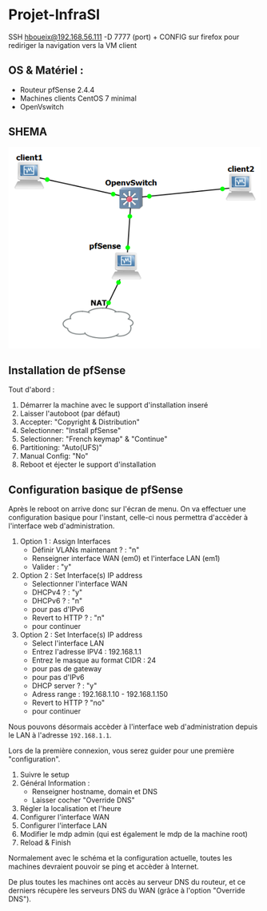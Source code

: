 # Projet-InfraSI
  
 SSH hboueix@192.168.56.111 -D 7777 (port) + CONFIG sur firefox pour rediriger la navigation vers la VM client
 
## OS & Matériel :
 
 + Routeur pfSense 2.4.4
 + Machines clients CentOS 7 minimal
 + OpenVswitch
 
## SHEMA
  
<p align="center">
  <img src="./images/schema.PNG" title="Schéma">
</p>
 
## Installation de pfSense

Tout d'abord :  
  
1) Démarrer la machine avec le support d'installation inseré
2) Laisser l'autoboot (par défaut)
3) Accepter: "Copyright & Distribution"
4) Selectionner: "Install pfSense"
5) Selectionner: "French keymap" & "Continue"
6) Partitioning: "Auto(UFS)"
7) Manual Config: "No"
8) Reboot et éjecter le support d'installation 
  

## Configuration basique de pfSense

Après le reboot on arrive donc sur l'écran de menu. On va effectuer une configuration basique pour l'instant, celle-ci nous permettra d'accèder à l'interface web d'administration.   
  
1) Option 1 : Assign Interfaces
    - Définir VLANs maintenant ? : "n"
    - Renseigner interface WAN (em0) et l'interface LAN (em1)
    - Valider : "y"
2) Option 2 : Set Interface(s) IP address
    - Selectionner l'interface WAN
    - DHCPv4 ? : "y"
    - DHCPv6 ? : "n"
    - <Enter> pour pas d'IPv6
    - Revert to HTTP ? : "n"
    - <Enter> pour continuer  
3) Option 2 : Set Interface(s) IP address
    - Select l'interface LAN
    - Entrez l'adresse IPV4 : 192.168.1.1
    - Entrez le masque au format CIDR : 24
    - <Enter> pour pas de gateway
    - <Enter> pour pas d'IPv6
    - DHCP server ? : "y"
    - Adress range : 192.168.1.10 - 192.168.1.150
    - Revert to HTTP ? "no"
    - <Enter> pour continuer
  
Nous pouvons désormais accèder à l'interface web d'administration depuis le LAN à l'adresse `192.168.1.1`.  
  
Lors de la première connexion, vous serez guider pour une première "configuration".

1) Suivre le setup
2) Général Information :
    - Renseigner hostname, domain et DNS
    - Laisser cocher "Override DNS"
3) Régler la localisation et l'heure
4) Configurer l'interface WAN
5) Configurer l'interface LAN
5) Modifier le mdp admin (qui est également le mdp de la machine root)
6) Reload & Finish  
  
Normalement avec le schéma et la configuration actuelle, toutes les machines devraient pouvoir se ping et accèder à Internet.  
  
De plus toutes les machines ont accès au serveur DNS du routeur, et ce derniers récupère les serveurs DNS du WAN (grâce à l'option "Override DNS").







      
  
  
  
  
  
  
  
  
  
  
  
  
 
  





